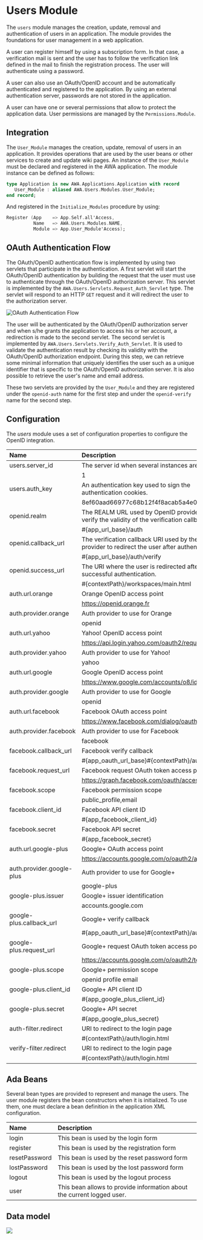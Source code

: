 # Users Module
The `users` module manages the creation, update, removal and authentication
of users in an application.  The module provides the foundations for user
management in a web application.

A user can register himself by using a subscription form.  In that case,
a verification mail is sent and the user has to follow the verification
link defined in the mail to finish the registration process.  The user
will authenticate using a password.

A user can also use an OAuth/OpenID account and be automatically authenticated
and registered to the application.  By using an external authentication
server, passwords are not stored in the application.

A user can have one or several permissions that allow to protect the
application data.  User permissions are managed by the `Permissions.Module`.

## Integration
The `User_Module` manages the creation, update, removal of users
in an application.  It provides operations that are used by the user
beans or other services to create and update wiki pages.
An instance of the `User_Module` must be declared and registered in the
AWA application.  The module instance can be defined as follows:

```Ada
type Application is new AWA.Applications.Application with record
   User_Module : aliased AWA.Users.Modules.User_Module;
end record;
```

And registered in the `Initialize_Modules` procedure by using:

```Ada
Register (App    => App.Self.all'Access,
          Name   => AWA.Users.Modules.NAME,
          Module => App.User_Module'Access);
```

## OAuth Authentication Flow
The OAuth/OpenID authentication flow is implemented by using two servlets
that participate in the authentication.  A first servlet will start
the OAuth/OpenID authentication by building the request that the user
must use to authenticate through the OAuth/OpenID authorization server.
This servlet is implemented by the `AWA.Users.Servlets.Request_Auth_Servlet`
type.  The servlet will respond to an HTTP `GET` request and it will
redirect the user to the authorization server.

![OAuth Authentication Flow](images/OAuthAuthenticateFlow.png)

The user will be authenticated by the OAuth/OpenID authorization server
and when s/he grants the application to access his or her account,
a redirection is made to the second servlet.  The second servlet
is implemented by `AWA.Users.Servlets.Verify_Auth_Servlet`.  It is used
to validate the authentication result by checking its validity with
the OAuth/OpenID authorization endpoint.  During this step, we can
retrieve some minimal information that uniquely identifies the user
such as a unique identifier that is specific to the OAuth/OpenID
authorization server.  It is also possible to retrieve the
user's name and email address.

These two servlets are provided by the `User_Module` and they are
registered under the `openid-auth` name for the first step and
under the `openid-verify` name for the second step.

## Configuration
The *users* module uses a set of configuration properties to configure
the OpenID integration.

| Name                      | Description                                                    |
|:--------------------------|:---------------------------------------------------------------|
|users.server_id|The server id when several instances are used.|
| |1|
|users.auth_key|An authentication key used to sign the authentication cookies.|
| |8ef60aad66977c68b12f4f8acab5a4e00a77f6e8|
|openid.realm|The REALM URL used by OpenID providers to verify the validity of the verification callback.|
| |#{app_url_base}/auth|
|openid.callback_url|The verification callback URI used by the OpenID provider to redirect the user after authentication.|
| |#{app_url_base}/auth/verify|
|openid.success_url|The URI where the user is redirected after a successful authentication.|
| |#{contextPath}/workspaces/main.html|
|auth.url.orange|Orange OpenID access point|
| |https://openid.orange.fr|
|auth.provider.orange|Auth provider to use for Orange|
| |openid|
|auth.url.yahoo|Yahoo! OpenID access point|
| |https://api.login.yahoo.com/oauth2/request_auth|
|auth.provider.yahoo|Auth provider to use for Yahoo!|
| |yahoo|
|auth.url.google|Google OpenID access point|
| |https://www.google.com/accounts/o8/id|
|auth.provider.google|Auth provider to use for Google|
| |openid|
|auth.url.facebook|Facebook OAuth access point|
| |https://www.facebook.com/dialog/oauth|
|auth.provider.facebook|Auth provider to use for Facebook|
| |facebook|
|facebook.callback_url|Facebook verify callback|
| |#{app_oauth_url_base}#{contextPath}/auth/verify|
|facebook.request_url|Facebook request OAuth token access point|
| |https://graph.facebook.com/oauth/access_token|
|facebook.scope|Facebook permission scope|
| |public_profile,email|
|facebook.client_id|Facebook API client ID|
| |#{app_facebook_client_id}|
|facebook.secret|Facebook API secret|
| |#{app_facebook_secret}|
|auth.url.google-plus|Google+ OAuth access point|
| |https://accounts.google.com/o/oauth2/auth|
|auth.provider.google-plus|Auth provider to use for Google+|
| |google-plus|
|google-plus.issuer|Google+ issuer identification|
| |accounts.google.com|
|google-plus.callback_url|Google+ verify callback|
| |#{app_oauth_url_base}#{contextPath}/auth/verify|
|google-plus.request_url|Google+ request OAuth token access point|
| |https://accounts.google.com/o/oauth2/token|
|google-plus.scope|Google+ permission scope|
| |openid profile email|
|google-plus.client_id|Google+ API client ID|
| |#{app_google_plus_client_id}|
|google-plus.secret|Google+ API secret|
| |#{app_google_plus_secret}|
|auth-filter.redirect|URI to redirect to the login page|
| |#{contextPath}/auth/login.html|
|verify-filter.redirect|URI to redirect to the login page|
| |#{contextPath}/auth/login.html|

## Ada Beans
Several bean types are provided to represent and manage the users.
The user module registers the bean constructors when it is initialized.
To use them, one must declare a bean definition in the application
XML configuration.

| Name           | Description                                                               |
|:---------------|:--------------------------------------------------------------------------|
|login|This bean is used by the login form|
|register|This bean is used by the registration form|
|resetPassword|This bean is used by the reset password form|
|lostPassword|This bean is used by the lost password form|
|logout|This bean is used by the logout process|
|user|This bean allows to provide information about the current logged user.|

## Data model
![](images/awa_users_model.png)


